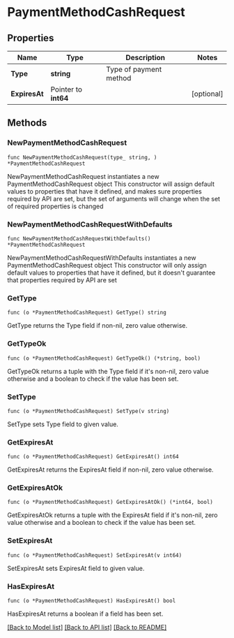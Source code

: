 # PaymentMethodCashRequest

## Properties

Name | Type | Description | Notes
------------ | ------------- | ------------- | -------------
**Type** | **string** | Type of payment method | 
**ExpiresAt** | Pointer to **int64** |  | [optional] 

## Methods

### NewPaymentMethodCashRequest

`func NewPaymentMethodCashRequest(type_ string, ) *PaymentMethodCashRequest`

NewPaymentMethodCashRequest instantiates a new PaymentMethodCashRequest object
This constructor will assign default values to properties that have it defined,
and makes sure properties required by API are set, but the set of arguments
will change when the set of required properties is changed

### NewPaymentMethodCashRequestWithDefaults

`func NewPaymentMethodCashRequestWithDefaults() *PaymentMethodCashRequest`

NewPaymentMethodCashRequestWithDefaults instantiates a new PaymentMethodCashRequest object
This constructor will only assign default values to properties that have it defined,
but it doesn't guarantee that properties required by API are set

### GetType

`func (o *PaymentMethodCashRequest) GetType() string`

GetType returns the Type field if non-nil, zero value otherwise.

### GetTypeOk

`func (o *PaymentMethodCashRequest) GetTypeOk() (*string, bool)`

GetTypeOk returns a tuple with the Type field if it's non-nil, zero value otherwise
and a boolean to check if the value has been set.

### SetType

`func (o *PaymentMethodCashRequest) SetType(v string)`

SetType sets Type field to given value.


### GetExpiresAt

`func (o *PaymentMethodCashRequest) GetExpiresAt() int64`

GetExpiresAt returns the ExpiresAt field if non-nil, zero value otherwise.

### GetExpiresAtOk

`func (o *PaymentMethodCashRequest) GetExpiresAtOk() (*int64, bool)`

GetExpiresAtOk returns a tuple with the ExpiresAt field if it's non-nil, zero value otherwise
and a boolean to check if the value has been set.

### SetExpiresAt

`func (o *PaymentMethodCashRequest) SetExpiresAt(v int64)`

SetExpiresAt sets ExpiresAt field to given value.

### HasExpiresAt

`func (o *PaymentMethodCashRequest) HasExpiresAt() bool`

HasExpiresAt returns a boolean if a field has been set.


[[Back to Model list]](../README.md#documentation-for-models) [[Back to API list]](../README.md#documentation-for-api-endpoints) [[Back to README]](../README.md)


